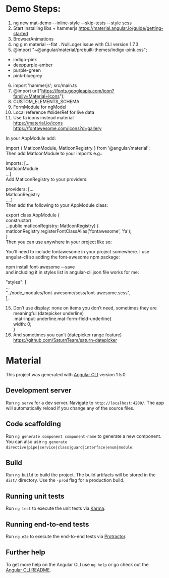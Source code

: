 # Demo Steps:

1) ng new mat-demo --inline-style --skip-tests --style scss  
2) Start installing libs + hammerjs https://material.angular.io/guide/getting-started  
3) BrowserAnimations  
4) ng g m material --flat . NullLoger issue with CLI version 1.7.3  
5) @import "~@angular/material/prebuilt-themes/indigo-pink.css";  
- indigo-pink  
- deeppurple-amber  
- purple-green  
- pink-bluegrey  
6) import 'hammerjs'; src/main.ts  
7) @import url("https://fonts.googleapis.com/icon?family=Material+Icons");  
8) CUSTOM_ELEMENTS_SCHEMA  
9) FormModule for ngModel  
10) Local reference #sliderRef for live data  
11) Use fa icons instead material  
https://material.io/icons  
https://fontawesome.com/icons?d=gallery  

In your AppModule add:  

import { MatIconModule, MatIconRegistry } from '@angular/material';  
Then add MatIconModule to your imports e.g.:  

imports: [...  
   MatIconModule  
...]  
Add MatIconRegistry to your providers:  

providers: [...  
    MatIconRegistry  
....]  
Then add the following to your AppModule class:  

export class AppModule {  
    constructor(  
        ...public matIconRegistry: MatIconRegistry) {  
        matIconRegistry.registerFontClassAlias('fontawesome', 'fa');  
    }  
Then you can use anywhere in your project like so:  

<mat-icon fontSet="fa" fontIcon="fa-times-circle"></mat-icon>  

You'll need to include fontawesome in your project somewhere. I use angular-cli so adding the font-awesome npm package:  

npm install font-awesome --save  
and including it in styles list in angular-cli.json file works for me:  

"styles": [  
    ...  
    "../node_modules/font-awesome/scss/font-awesome.scss",  
  ],  

15) Don’t use display: none on items you don’t need, sometimes they are meaningful (datepicker underline)  
.mat-input-underline.mat-form-field-underline{  
width: 0;  
}  
16) And sometimes you can’t (datepicker range feature)  
https://github.com/SaturnTeam/saturn-datepicker  

# Material

This project was generated with [Angular CLI](https://github.com/angular/angular-cli) version 1.5.0.

## Development server

Run `ng serve` for a dev server. Navigate to `http://localhost:4200/`. The app will automatically reload if you change any of the source files.

## Code scaffolding

Run `ng generate component component-name` to generate a new component. You can also use `ng generate directive|pipe|service|class|guard|interface|enum|module`.

## Build

Run `ng build` to build the project. The build artifacts will be stored in the `dist/` directory. Use the `-prod` flag for a production build.

## Running unit tests

Run `ng test` to execute the unit tests via [Karma](https://karma-runner.github.io).

## Running end-to-end tests

Run `ng e2e` to execute the end-to-end tests via [Protractor](http://www.protractortest.org/).

## Further help

To get more help on the Angular CLI use `ng help` or go check out the [Angular CLI README](https://github.com/angular/angular-cli/blob/master/README.md).
